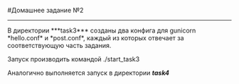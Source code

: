 #Домашнее задание №2
<hr></hr>
В директории ***task3*** созданы два конфига для gunicorn *hello.conf* и *post.conf*, каждый из которых отвечает за соответствующую часть задания.

Запуск производить командой ./start_task3 <conf> <application>

Аналогично выполняется запуск в директории ***task4***
